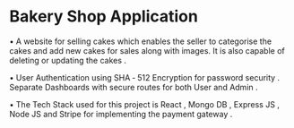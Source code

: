 # Bakery Shop Application 

• A website for selling cakes which enables the seller to categorise the cakes and add new cakes for sales along with images.
  It is also capable of deleting or updating the cakes .

• User Authentication using SHA ‑ 512 Encryption for password security . Separate Dashboards with secure routes for both User and Admin .

• The Tech Stack used for this project is React , Mongo DB , Express JS , Node JS and Stripe for implementing the payment gateway .
